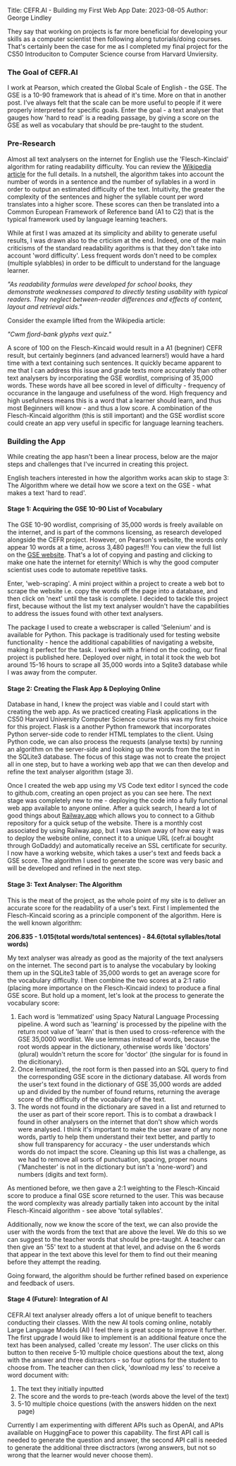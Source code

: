 Title: CEFR.AI - Building my First Web App
Date: 2023-08-05
Author: George Lindley

They say that working on projects is far more beneficial for developing your skills as a computer scientist then following along tutorials/doing courses. That's certainly been the case for me as I completed my final project for the CS50 Introduciton to Computer Science course from Harvard Unviersity. 

### The Goal of CEFR.AI
I work at Pearson, which created the Global Scale of English - the GSE. The GSE is a 10-90 framework that is ahead of it's time. More on that in another post. I've always felt that the scale can be more useful to people if it were properly interpreted for specific goals. Enter the goal - a text analyser that gauges how 'hard to read' is a reading passage, by giving a score on the GSE as well as vocabulary that should be pre-taught to the student. 

### Pre-Research
Almost all text analysers on the internet for English use the 'Flesch-Kinclaid' algorithm for rating readability difficulty. You can review the [Wikipedia article](https://en.wikipedia.org/wiki/Flesch%E2%80%93Kincaid_readability_tests) for the full details. In a nutshell, the algorithm takes into account the number of words in a sentence and the number of syllables in a word in order to output an estimated difficulty of the text. Intuitivity, the greater the complexity of the sentences and higher the syllable count per word translates into a higher score. These scores can then be translated into a Common European Framework of Reference band (A1 to C2) that is the typical framework used by language learning teachers.

While at first I was amazed at its simplicity and ability to generate useful results, I was drawn also to the crticism at the end. Indeed, one of the main criticisms of the standard readability agorithms is that they don't take into account 'word difficulty'. Less frequent words don't need to be complex (multiple sylabbles) in order to be difficult to understand for the language learner. 

*"As readability formulas were developed for school books, they demonstrate weaknesses compared to directly testing usability with typical readers. They neglect between-reader differences and effects of content, layout and retrieval aids."*

Consider the example lifted from the Wikipedia article: 

*"Cwm fjord-bank glyphs vext quiz."*

A score of 100 on the Flesch-Kincaid would result in a A1 (begniner) CEFR result, but certainly beginners (and advanced learners!) would have a hard time with a text containing such sentences. It quickly became apparent to me that I can address this issue and grade texts more accurately than other text analysers by incorporating the GSE wordlist, comprising of 35,000 words. These words have all bee scored in level of difficulty - frequency of occurance in the langauge and usefulness of the word. High frequency and high usefulness means this is a word that a learner should learn, and thus most Beginners will know - and thus a low score. A combination of the Flesch-Kincaid algorithm (this is still important) and the GSE wordlist score could create an app very useful in specific for language learning teachers.

### Building the App
While creating the app hasn't been a linear process, below are the major steps and challenges that I've incurred in creating this project. 

English teachers interested in how the algorithm works acan skip to stage 3: The Algorithm where we detail how we score a text on the GSE - what makes a text 'hard to read'.

#### Stage 1: Acquiring the GSE 10-90 List of Vocabulary
The GSE 10-90 wordlist, comprising of 35,000 words is freely available on the internet, and is part of the commons licensing, as research developed alongside the CEFR project. However, on Pearson's website, the words only appear 10 words at a  time, across 3,480 pages!!! 
You can view the full list on the [GSE website](https://www.english.com/gse/teacher-toolkit/user/vocabulary?page=1&sort=gse;asc&gseRange=10;90&audience=GL). That's a lot of copying and pasting and clicking to make one hate the internet for eternity! Which is why the good computer scientist uses code to automate repetitive tasks. 

Enter, 'web-scraping'. A mini project within a project to create a web bot to scrape the website i.e. copy the words off the page into a database, and then click on 'next' until the task is complete. I decided to tackle this project first, because without the list my text analyser wouldn't have the capabilities to address the issues found with other text analysers.

The package I used to create a webscraper is called 'Selenium' and is available for Python. This package is traditionaly used for testing website functionality - hence the additional capabilities of navigating a website, making it perfect for the task. I worked with a friend on the coding, our final project is published here. Deployed over night, in total it took the web bot around 15-16 hours to scrape all 35,000 words into a Sqlite3 database while I was away from the computer.

#### Stage 2: Creating the Flask App & Deploying Online
Database in hand, I knew the project was viable and I could start with creating the web app. As we practiced creating Flask applications in the CS50 Harvard University Computer Science course this was my first choice for this project. Flask is a another Python framework that incorporates Python server-side code to render HTML templates to the client. Using Python code, we can also process the requests (analyse texts) by running an algorithm on the server-side and looking up the words from the text in the SQLite3 database. The focus of this stage was not to create the project all in one step, but to have a working web app that we can then develop and refine the text analyser algorithm (stage 3).

Once I created the web app using my VS Code text editor I synced the code to github.com, creating an open project as you can see here. The next stage was completely new to me - deploying the code into a fully functional web app available to anyone online. After a quick search, I heard a lot of good things about [Railway.app](https://railway.app) which allows you to connect to a Github repository for a quick setup of the website. There is a monthly cost associated by using Railway.app, but I was blown away of how easy it was to deploy the website online, connect it to a unique URL (cefr.ai bought through GoDaddy) and automatically receive an SSL certificate for security. I now have a working website, which takes a user's text and feeds back a GSE score. The algorithm I used to generate the score was very basic and will be developed and refined in the next step.

#### Stage 3: Text Analyser: The Algorithm
This is the meat of the project, as the whole point of my site is to deliver an accurate score for the readability of a user's text. First I implemented the Flesch-Kincaid scoring as a principle component of the algorithm. Here is the well known algorithm:

**206.835 - 1.015(total words/total sentences) - 84.6(total syllables/total words)**

 My text analyser was already as good as the majority of the text analysers on the internet. The second part is to analyse the vocabulary by looking them up in the SQLite3 table of 35,000 words to get an average score for the vocabulary difficulty. I then combine the two scores at a 2:1 ratio (placing more importance on the Flesch-Kincaid index) to produce a final GSE score. But hold up a moment, let's look at the process to generate the vocabulary score:

 1. Each word is 'lemmatized' using Spacy Natural Language Processing pipeline. A word such as 'learning' is processed by the pipeline with the return root value of 'learn' that is then used to cross-reference with the GSE 35,0000 wordlist. We use lemmas instead of words, because the root words appear in the dictionary, otherwise words like 'doctors' (plural) wouldn't return the score for 'doctor' (the singular for is found in the dicitionary).
 2. Once lemmatized, the root form is then passed into an SQL query to find the corresponding GSE score in the dictionary database. All words from the user's text found in the dictionary of GSE 35,000 words are added up and divided by the number of found returns, returning the average score of the difficulty of the vocabulary of the text. 
 3. The words not found in the dictionary are saved in a list and returned to the user as part of their score report. This is to combat a drawback I found in other analysers on the internet that don't show which words were analysed. I think it's important to make the user aware of any none words, partly to help them understand their text better, and partly to show full transparency for accuracy - the user understands which words do not impact the score. Cleaning up this list was a challenge, as we had to remove all sorts of punctuation, spacing, proper nouns ('Manchester' is not in the dictionary but isn't a 'none-word') and numbers (digits and text form).

 As mentioned before, we then gave a 2:1 weighting to the Flesch-Kincaid score to produce a final GSE score returned to the user. This was because the word complexity was already partially taken into account by the inital Flesch-Kincaid algorithm - see above 'total syllables'. 
 
 Additionally, now we know the score of the text, we can also provide the user with the words from the text that are above the level. We do this so we can suggest to the teacher words that should be pre-taught. A teacher can then give an '55' text to a student at that level, and advise on the 6 words that appear in the text above this level for them to find out their meaning before they attempt the reading.

 Going forward, the algorithm should be further refined based on experience and feedback of users.

#### Stage 4 (Future): Integration of AI
CEFR.AI text analyser already offers a lot of unique benefit to teachers conducting their classes. With the new AI tools coming online, notably Large Language Models (AI) I feel there is great scope to improve it further. The first upgrade I would like to implement is an additional feature once the text has been analysed, called 'create my lesson'. The user clicks on this button to then receive 5-10 multiple choice questions about the text, along with the answer and three distractors - so four options for the student to choose from. The teacher can then click, 'download my less' to receive a word document with:
1. The text they initially inputted
2. The score and the words to pre-teach (words above the level of the text)
3. 5-10 multiple choice questions (with the answers hidden on the next page)

Currently I am experimenting with different APIs such as OpenAI, and APIs available on HuggingFace to power this capability. The first API call is needed to generate the question and answer, the second API call is needed to generate the additional three disctractors (wrong answers, but not so wrong that the learner would never choose them). 